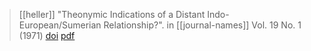 > [[heller]]
> "Theonymic Indications of a Distant Indo-European/Sumerian Relationship?". 
> in [[journal-names]] Vol. 19 No. 1 (1971)
> [doi](https://doi.org/10.1179/nam.1971.19.1.43)
> [pdf](heller1971.pdf)